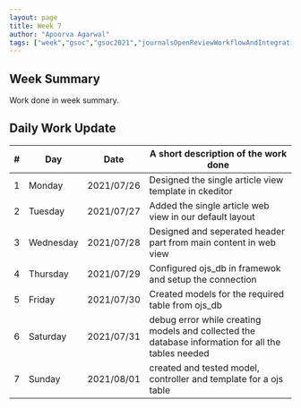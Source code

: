 ```yaml
---
layout: page
title: Week 7
author: "Apoorva Agarwal"
tags: ["week","gsoc","gsoc2021","journalsOpenReviewWorkflowAndIntegration","week#7","eval#2"]
---
```


## Week Summary

 
Work done in week summary.

## Daily Work Update

|\#|Day|Date|A short description of the work done|  
|---	|---	|---	|---	|  
|1   	| Monday 	|   2021/07/26	| Designed the single article view template in ckeditor | 
|2   	| Tuesday  	|   2021/07/27	| Added the single article web view in our default layout |  
|3   	| Wednesday |   2021/07/28	| Designed and seperated header part from main content in web view | 
|4   	| Thursday  |   2021/07/29	| Configured ojs_db in framewok and setup the connection |  
|5   	| Friday  	|   2021/07/30	| Created models for the required table from ojs_db |  
|6   	| Saturday  |   2021/07/31	| debug error while creating models and collected the database information for all the tables needed |  
|7   	| Sunday  	|   2021/08/01	| created and tested model, controller and template for a ojs table |  
